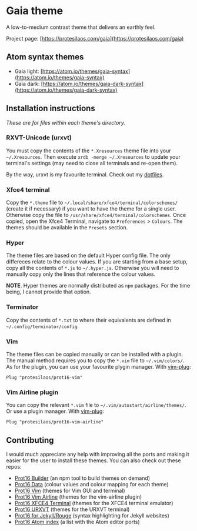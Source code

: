 # Gaia theme

A low-to-medium contrast theme that delivers an earthly feel.

Project page: [https://protesilaos.com/gaia](https://protesilaos.com/gaia)

## Atom syntax themes

- Gaia light: [https://atom.io/themes/gaia-syntax](https://atom.io/themes/gaia-syntax)
- Gaia dark: [https://atom.io/themes/gaia-dark-syntax](https://atom.io/themes/gaia-dark-syntax)

## Installation instructions

*These are for files within each theme's directory.*

### RXVT-Unicode (urxvt)

You must copy the contents of the `*.Xresources` theme file into your `~/.Xresources`. Then execute `xrdb -merge ~/.Xresources` to update your terminal's settings (may need to close all terminals and re-open them).

By the way, urxvt is my favourite terminal. Check out my [dotfiles](https://github.com/protesilaos/dotfiles).

### Xfce4 terminal

Copy the `*.theme` file to `~/.local/share/xfce4/terminal/colorschemes/` (create it if necessary) if you want to have the theme for a single user. Otherwise copy the file to `/usr/share/xfce4/terminal/colorschemes`. Once copied, open the Xfce4 Terminal, navigate to `Preferences` > `Colours`. The themes should be available in the `Presets` section.

### Hyper

The theme files are based on the default Hyper config file. The only differeces relate to the colour values. If you are starting from a base setup, copy all the contents of `*.js` to `~/.hyper.js`. Otherwise you will need to manually copy only the lines that reference the colour values.

**NOTE**. Hyper themes are normally distributed as `npm` packages. For the time being, I cannot provide that option.

### Terminator

Copy the contents of `*.txt` to where their equivalents are defined in `~/.config/terminator/config`.

### Vim

The theme files can be copied manually or can be installed with a plugin. The manual method requires you to copy the `*.vim` file to `~/.vim/colors/`. As for the plugin, you can use your favourite plygin manager. With [vim-plug](https://github.com/junegunn/vim-plug):

```vim
Plug "protesilaos/prot16-vim"
```

### Vim Airline plugin

You can copy the relevant `*.vim` file to `~/.vim/autostart/airline/themes/`. Or use a plugin manager. With [vim-plug](https://github.com/junegunn/vim-plug):

```vim
Plug "protesilaos/prot16-vim-airline"
```

## Contributing

I would much appreciate any help with improving all the ports and making it easier for the user to install these themes. You can also check out these repos:

- [Prot16 Builder](https://github.com/protesilaos/prot16-builder) (an npm tool to build themes on demand)
- [Prot16 Data](https://github.com/protesilaos/prot16-data) (colour values and colour mapping for each theme)
- [Prot16 Vim](https://github.com/protesilaos/prot16-vim) (themes for Vim GUI and terminal)
- [Prot16 Vim Airline](https://github.com/protesilaos/prot16-vim-airline) (themes for the vim-airline plugin)
- [Prot16 XFCE4 Terminal](https://github.com/protesilaos/prot16-xfce4-terminal) (themes for the XFCE4 terminal emulator)
- [Prot16 URXVT](https://github.com/protesilaos/prot16-urxvt) (themes for the URXVT terminal)
- [Prot16 for Jekyll/Rouge](https://github.com/protesilaos/prot16-jekyll-rouge) (syntax highlighting for Jekyll websites)
- [Prot16 Atom index](https://github.com/protesilaos/prot16-atom-index) (a list with the Atom editor ports)
